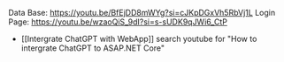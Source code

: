 Data Base: https://youtu.be/BfEjDD8mWYg?si=cJKpDGxVh5RbVj1L
Login Page: https://youtu.be/wzaoQiS_9dI?si=s-sUDK9qJWi6_CtP

+ [[Intergrate ChatGPT with WebApp]]
	search youtube for "How to intergrate ChatGPT to ASAP.NET Core"
